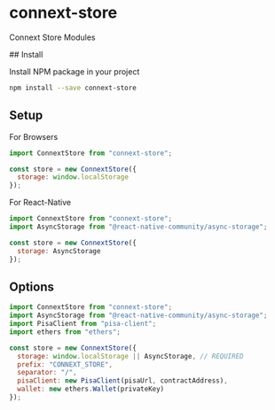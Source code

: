 # connext-store

Connext Store Modules

## Install

Install NPM package in your project

```bash
npm install --save connext-store
```

## Setup

For Browsers

```javascript
import ConnextStore from "connext-store";

const store = new ConnextStore({
  storage: window.localStorage
});
```

For React-Native

```javascript
import ConnextStore from "connext-store";
import AsyncStorage from "@react-native-community/async-storage";

const store = new ConnextStore({
  storage: AsyncStorage
});
```

## Options

```javascript
import ConnextStore from "connext-store";
import AsyncStorage from "@react-native-community/async-storage";
import PisaClient from "pisa-client";
import ethers from "ethers";

const store = new ConnextStore({
  storage: window.localStorage || AsyncStorage, // REQUIRED
  prefix: "CONNEXT_STORE",
  separator: "/",
  pisaClient: new PisaClient(pisaUrl, contractAddress),
  wallet: new ethers.Wallet(privateKey)
});
```
